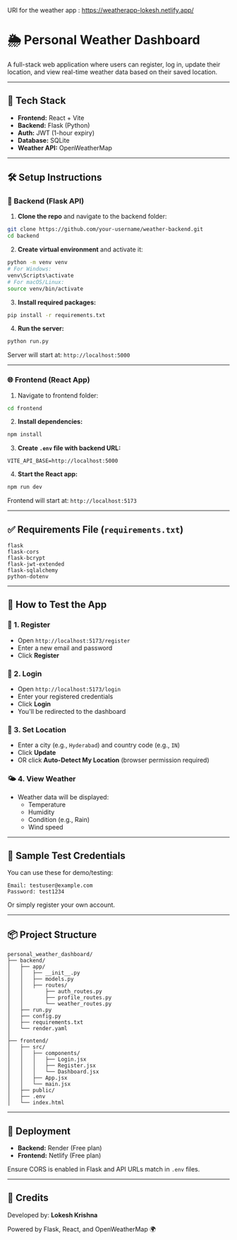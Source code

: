 
URl for the weather app : https://weatherapp-lokesh.netlify.app/


# 🌦️ Personal Weather Dashboard

A full-stack web application where users can register, log in, update their location, and view real-time weather data based on their saved location.

---

## 🚀 Tech Stack

- **Frontend:** React + Vite
- **Backend:** Flask (Python)
- **Auth:** JWT (1-hour expiry)
- **Database:** SQLite
- **Weather API:** OpenWeatherMap

---

## 🛠️ Setup Instructions

### 🔧 Backend (Flask API)

1. **Clone the repo** and navigate to the backend folder:

```bash
git clone https://github.com/your-username/weather-backend.git
cd backend
```

2. **Create virtual environment** and activate it:

```bash
python -m venv venv
# For Windows:
venv\Scripts\activate
# For macOS/Linux:
source venv/bin/activate
```

3. **Install required packages:**

```bash
pip install -r requirements.txt
```

4. **Run the server:**

```bash
python run.py
```

Server will start at: `http://localhost:5000`

---

### 🌐 Frontend (React App)

1. Navigate to frontend folder:

```bash
cd frontend
```

2. **Install dependencies:**

```bash
npm install
```

3. **Create `.env` file with backend URL:**

```env
VITE_API_BASE=http://localhost:5000
```

4. **Start the React app:**

```bash
npm run dev
```

Frontend will start at: `http://localhost:5173`

---

## ✅ Requirements File (`requirements.txt`)

```
flask
flask-cors
flask-bcrypt
flask-jwt-extended
flask-sqlalchemy
python-dotenv
```

---

## 🧪 How to Test the App

### 📝 1. Register

- Open `http://localhost:5173/register`
- Enter a new email and password
- Click **Register**

### 🔐 2. Login

- Open `http://localhost:5173/login`
- Enter your registered credentials
- Click **Login**
- You'll be redirected to the dashboard

### 📍 3. Set Location

- Enter a city (e.g., `Hyderabad`) and country code (e.g., `IN`)
- Click **Update**
- OR click **Auto-Detect My Location** (browser permission required)

### 🌤️ 4. View Weather

- Weather data will be displayed:
  - Temperature
  - Humidity
  - Condition (e.g., Rain)
  - Wind speed

---

## 👤 Sample Test Credentials

You can use these for demo/testing:

```
Email: testuser@example.com
Password: test1234
```

Or simply register your own account.

---

## 📦 Project Structure

```
personal_weather_dashboard/
├── backend/
│   ├── app/
│   │   ├── __init__.py
│   │   ├── models.py
│   │   ├── routes/
│   │       ├── auth_routes.py
│   │       ├── profile_routes.py
│   │       └── weather_routes.py
│   ├── run.py
│   ├── config.py
│   ├── requirements.txt
│   └── render.yaml
│
├── frontend/
│   ├── src/
│   │   ├── components/
│   │   │   ├── Login.jsx
│   │   │   ├── Register.jsx
│   │   │   └── Dashboard.jsx
│   │   ├── App.jsx
│   │   └── main.jsx
│   ├── public/
│   ├── .env
│   └── index.html
```

---

## 📡 Deployment

- **Backend:** Render (Free plan)
- **Frontend:** Netlify (Free plan)

Ensure CORS is enabled in Flask and API URLs match in `.env` files.

---

## 🙌 Credits

Developed by: **Lokesh Krishna**

Powered by Flask, React, and OpenWeatherMap 🌍
